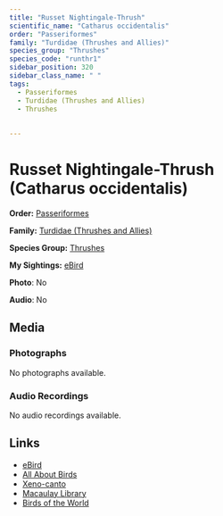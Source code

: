 ```yaml
---
title: "Russet Nightingale-Thrush"
scientific_name: "Catharus occidentalis"
order: "Passeriformes"
family: "Turdidae (Thrushes and Allies)"
species_group: "Thrushes"
species_code: "runthr1"
sidebar_position: 320
sidebar_class_name: " "
tags: 
  - Passeriformes
  - Turdidae (Thrushes and Allies)
  - Thrushes
  
  
---
```


# Russet Nightingale-Thrush (Catharus occidentalis)

**Order:** [Passeriformes](/tags/passeriformes)

**Family:** [Turdidae (Thrushes and Allies)](/tags/turdidae-thrushes-and-allies)

**Species Group:** [Thrushes](/tags/thrushes)

**My Sightings:** [eBird](https://ebird.org/lifelist?r=world&time=life&spp=runthr1)

**Photo**: No 

**Audio**: No

## Media
### Photographs
No photographs available.

### Audio Recordings
No audio recordings available.

## Links
* [eBird](https://ebird.org/species/runthr1) 
* [All About Birds](https://www.allaboutbirds.org/guide/runthr1) 
* [Xeno-canto](https://www.xeno-canto.org/species/catharus-occidentalis) 
* [Macaulay Library](https://search.macaulaylibrary.org/catalog?taxonCode=runthr1&sort=rating_rank_desc)
* [Birds of the World](https://birdsoftheworld.org/bow/species/runthr1)
